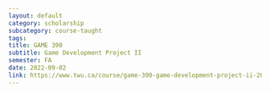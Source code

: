 ```yaml
---
layout: default
category: scholarship
subcategory: course-taught
tags:
title: GAME 390
subtitle: Game Development Project II
semester: FA
date: 2022-09-02
link: https://www.twu.ca/course/game-390-game-development-project-ii-2022-2023
---
```

